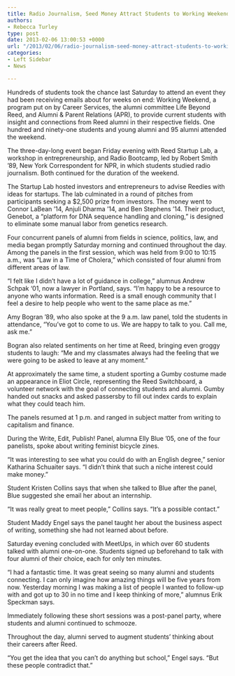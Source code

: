 ```yaml
---
title: Radio Journalism, Seed Money Attract Students to Working Weekend
authors:
- Rebecca Turley
type: post
date: 2013-02-06 13:00:53 +0000
url: "/2013/02/06/radio-journalism-seed-money-attract-students-to-working-weekend/"
categories:
- Left Sidebar
- News

---
```

Hundreds of students took the chance last Saturday to attend an event they had been receiving emails about for weeks on end: Working Weekend, a program put on by Career Services, the alumni committee Life Beyond Reed, and Alumni & Parent Relations (APR), to provide current students with insight and connections from Reed alumni in their respective fields. One hundred and ninety-one students and young alumni and 95 alumni attended the weekend.

The three-day-long event began Friday evening with Reed Startup Lab, a workshop in entrepreneurship, and Radio Bootcamp, led by Robert Smith ’89, New York Correspondent for NPR, in which students studied radio journalism. Both continued for the duration of the weekend.

The Startup Lab hosted investors and entrepreneurs to advise Reedies with ideas for startups. The lab culminated in a round of pitches from participants seeking a $2,500 prize from investors. The money went to Connor LaBean &#8217;14, Anjuli Dharma &#8217;14, and Ben Stephens &#8217;14. Their product, Genebot, a “platform for DNA sequence handling and cloning,” is designed to eliminate some manual labor from genetics research.

Four concurrent panels of alumni from fields in science, politics, law, and media began promptly Saturday morning and continued throughout the day. Among the panels in the first session, which was held from 9:00 to 10:15 a.m., was “Law in a Time of Cholera,” which consisted of four alumni from different areas of law.

“I felt like I didn’t have a lot of guidance in college,” alumnus Andrew Schpak ‘01, now a lawyer in Portland, says. “I’m happy to be a resource to anyone who wants information. Reed is a small enough community that I feel a desire to help people who went to the same place as me.”

Amy Bogran ’89, who also spoke at the 9 a.m. law panel, told the students in attendance, “You’ve got to come to us. We are happy to talk to you. Call me, ask me.”

Bogran also related sentiments on her time at Reed, bringing even groggy students to laugh: “Me and my classmates always had the feeling that we were going to be asked to leave at any moment.”

At approximately the same time, a student sporting a Gumby costume made an appearance in Eliot Circle, representing the Reed Switchboard, a volunteer network with the goal of connecting students and alumni. Gumby handed out snacks and asked passersby to fill out index cards to explain what they could teach him.

The panels resumed at 1 p.m. and ranged in subject matter from writing to capitalism and finance.

During the Write, Edit, Publish! Panel, alumna Elly Blue ’05, one of the four panelists, spoke about writing feminist bicycle zines.

“It was interesting to see what you could do with an English degree,” senior Katharina Schuaiter says. “I didn’t think that such a niche interest could make money.”

Student Kristen Collins says that when she talked to Blue after the panel, Blue suggested she email her about an internship.

“It was really great to meet people,” Collins says. “It’s a possible contact.”

Student Maddy Engel says the panel taught her about the business aspect of writing, something she had not learned about before.

Saturday evening concluded with MeetUps, in which over 60 students talked with alumni one-on-one. Students signed up beforehand to talk with four alumni of their choice, each for only ten minutes.

“I had a fantastic time. It was great seeing so many alumni and students connecting. I can only imagine how amazing things will be five years from now. Yesterday morning I was making a list of people I wanted to follow-up with and got up to 30 in no time and I keep thinking of more,” alumnus Erik Speckman says.

Immediately following these short sessions was a post-panel party, where students and alumni continued to schmooze.

Throughout the day, alumni served to augment students’ thinking about their careers after Reed.

“You get the idea that you can’t do anything but school,” Engel says. “But these people contradict that.”